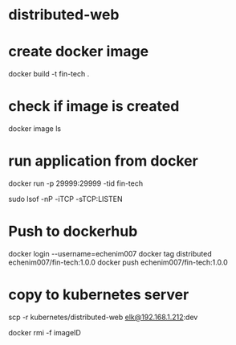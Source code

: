 # distributed-web

# create docker image
docker build -t fin-tech . 

# check if image is created
docker image ls

# run application from docker
docker run -p 29999:29999 -tid fin-tech

sudo lsof -nP -iTCP -sTCP:LISTEN

# Push to dockerhub
docker login --username=echenim007
docker tag distributed echenim007/fin-tech:1.0.0
docker push echenim007/fin-tech:1.0.0


# copy to kubernetes server
scp -r kubernetes/distributed-web elk@192.168.1.212:dev

docker rmi -f imageID